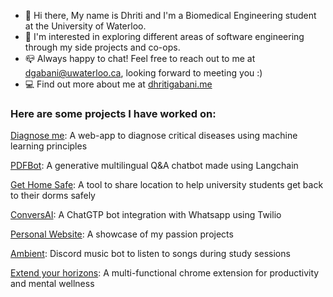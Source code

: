 - 👋 Hi there, My name is Dhriti and I'm a Biomedical Engineering student at the University of Waterloo. 
- 🔭 I'm interested in exploring different areas of software engineering through my side projects and co-ops.
- 📪 Always happy to chat! Feel free to reach out to me at dgabani@uwaterloo.ca, looking forward to meeting you :)
- 💻 Find out more about me at [dhritigabani.me](https://dhritigabani.me/#/)


### Here are some projects I have worked on:

[Diagnose me](https://github.com/DhritiGabani/Diagnose-me): A web-app to diagnose critical diseases using machine learning principles

[PDFBot](https://github.com/DhritiGabani/PDFBot): A generative multilingual Q&A chatbot made using Langchain

[Get Home Safe](https://github.com/binalpreetkalra/get-home-safe): A tool to share location to help university students get back to their dorms safely

[ConversAI](https://github.com/DhritiGabani/ConversAI): A ChatGTP bot integration with Whatsapp using Twilio

[Personal Website](https://github.com/DhritiGabani/dhritigabani.me): A showcase of my passion projects

[Ambient](https://github.com/DhritiGabani/Ambient): Discord music bot to listen to songs during study sessions

[Extend your horizons](https://github.com/alliedong/technova-hackathon): A multi-functional chrome extension for productivity and mental wellness
